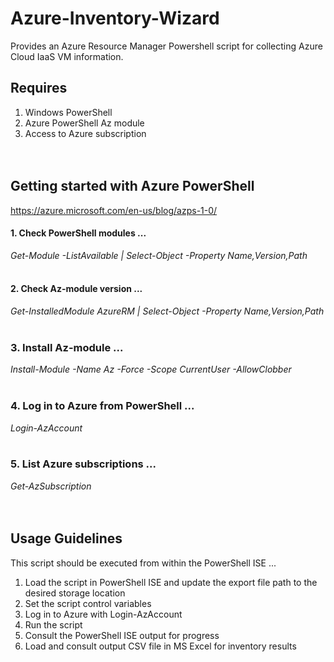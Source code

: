 # Azure-Inventory-Wizard
Provides an Azure Resource Manager Powershell script for collecting Azure Cloud IaaS VM information.

## Requires
1. Windows PowerShell
2. Azure PowerShell Az module
3. Access to Azure subscription
<br/><br/><br/>

## Getting started with Azure PowerShell
https://azure.microsoft.com/en-us/blog/azps-1-0/

#### 1. Check PowerShell modules ...
*Get-Module -ListAvailable | Select-Object -Property Name,Version,Path*
<br/><br/>

#### 2. Check Az-module version ...
*Get-InstalledModule AzureRM | Select-Object -Property Name,Version,Path*
<br/><br/>

### 3. Install Az-module ...
*Install-Module -Name Az -Force -Scope CurrentUser -AllowClobber*
<br/><br/>

### 4. Log in to Azure from PowerShell ...
*Login-AzAccount*
<br/><br/>

### 5. List Azure subscriptions ...
*Get-AzSubscription*
<br/><br/><br/>

## Usage Guidelines
This script should be executed from within the PowerShell ISE ...
1. Load the script in PowerShell ISE and update the export file path to the desired storage location
2. Set the script control variables
3. Log in to Azure with
   Login-AzAccount
4. Run the script
5. Consult the PowerShell ISE output for progress
6. Load and consult output CSV file in MS Excel for inventory results
